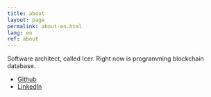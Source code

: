 ```yaml
---
title: about
layout: page
permalink: about-en.html
lang: en
ref: about
---
```


Software architect, called Icer. Right now is programming blockchain database.

* [Github](https://github.com/wizicer)
* [LinkedIn](https://www.linkedin.com/in/icerdesign)
